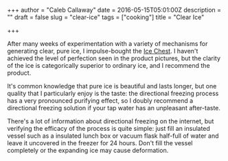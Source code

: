 +++
author = "Caleb Callaway"
date = 2016-05-15T05:01:00Z
description = ""
draft = false
slug = "clear-ice"
tags = ["cooking"]
title = "Clear Ice"

+++


After many weeks of experimentation with a variety of mechanisms for generating clear, pure ice, I impulse-bought the [Ice Chest](http://www.wintersmiths.com/collections/all/products/ice-chest). I haven't achieved the level of perfection seen in the product pictures, but the clarity of the ice is categorically superior to ordinary ice, and I recommend the product.

It's common knowledge that pure ice is beautiful and lasts longer, but one quality that I particularly enjoy is the taste: the directional freezing process has a very pronounced purifying effect, so I doubly recommend a directional freezing solution if your tap water has an unpleasant after-taste.

There's a lot of information about directional freezing on the internet, but verifying the efficacy of the process is quite simple: just fill an insulated vessel such as a insulated lunch box or vacuum flask half-full of water and leave it uncovered in the freezer for 24 hours. Don't fill the vessel completely or the expanding ice may cause deformation.

